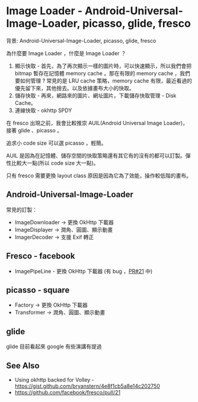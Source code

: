 # Image Loader - Android-Universal-Image-Loader, picasso, glide, fresco

背景: Android-Universal-Image-Loader, picasso, glide, fresco

為什麼要 Image Loader ，什麼是 Image Loader ？

1. 顯示快取 - 首先，為了再次顯示一樣的圖片時，可以快速顯示，所以我們會把 bitmap 暫存在記憶體 memory cache 。那在有限的 memory cache ，我們要如何管理 ? 常見的是 LRU cache 策略，memory cache 有限，最近看過的優先留下來，其他捨去。以及依據畫布大小的快取。
2. 儲存快取 - 再來，網路來的圖片、網址圖片，下載儲存快取管理 - Disk Cache。
3. 連線快取 - okhttp SPDY

在 fresco 出現之前，我會比較推崇 AUIL(Android Universal Image Loader)，接著 glide 、picasso 。

追求小 code size 可以選 picasso ，輕簡。

AUIL 是因為在記憶體、儲存空間的快取策略還有其它有的沒有的都可以訂製。彈性比較大一點(所以 code size 大一點)。

只有 fresco 需要更換 layout class 原因是因為它為了效能，操作較低階的畫布。

## Android-Universal-Image-Loader

常見的訂製：

* ImageDownloader -> 更換 OkHttp 下載器
* ImageDisplayer -> 潤角、圓圖、顯示動畫
* ImagerDecoder -> 支援 Exif 轉正

## Fresco - facebook

* ImagePipeLine - 更換 OkHttp 下載器 (有 bug ，[PR#21](https://github.com/facebook/fresco/pull/21) 中)

## picasso - square

* Factory -> 更換 OkHttp 下載器
* Transformer -> 潤角、圓圖、顯示動畫

## glide

glide 目前看起來 google 有些演講有提過

## See Also

* Using okhttp backed for Volley - https://gist.github.com/bryanstern/4e8f1cb5a8e14c202750
* https://github.com/facebook/fresco/pull/21